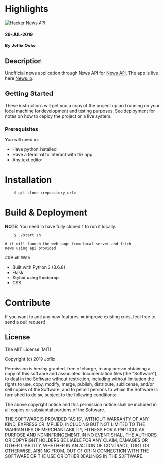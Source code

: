 # Highlights

![Hacker News API](https://support.apple.com/library/content/dam/edam/applecare/images/en_US/mac_apps/itunes/iphone7-ipad-use-news-hero.jpg)


#### 29-JUL-2019

#### By **Joflix Ooko**

## Description

Unofficial news application through News API for [News API](https://newsapi.org/).
The app is live here [News.io](https://grapeviness.herokuapp.com/).

## Getting Started

These instructions will get you a copy of the project up and running on your local machine for development and testing purposes. See deployment for notes on how to deploy the project on a live system.

### Prerequisites

You will need to:

-   Have python installed
-   Have a terminal to interact with the app.
-   Any text editor


Installation
========
```
    $ git clone <repository_url>
```

Build & Deployment
========

**NOTE:** You need to have fully cloned it to run it locally.

```
    $ ./start.sh 
```

    # it will launch the web page from local server and fetch 
    news using api provided

##Built With

- Built with Python 3 (3.6.8)
- Flask
- Styled using Bootstrap
- CSS


Contribute
========

If you want to add any new features, or improve existing ones, feel free to send a pull request!

## License

The MIT License (MIT)

Copyright (c) 2019 Joflix

Permission is hereby granted, free of charge, to any person obtaining a copy of this software and associated documentation files (the "Software"), to deal in the Software without restriction, including without limitation the rights to use, copy, modify, merge, publish, distribute, sublicense, and/or sell copies of the Software, and to permit persons to whom the Software is furnished to do so, subject to the following conditions:

The above copyright notice and this permission notice shall be included in all copies or substantial portions of the Software.

THE SOFTWARE IS PROVIDED "AS IS", WITHOUT WARRANTY OF ANY KIND, EXPRESS OR IMPLIED, INCLUDING BUT NOT LIMITED TO THE WARRANTIES OF MERCHANTABILITY, FITNESS FOR A PARTICULAR PURPOSE AND NONINFRINGEMENT. IN NO EVENT SHALL THE AUTHORS OR COPYRIGHT HOLDERS BE LIABLE FOR ANY CLAIM, DAMAGES OR OTHER LIABILITY, WHETHER IN AN ACTION OF CONTRACT, TORT OR OTHERWISE, ARISING FROM, OUT OF OR IN CONNECTION WITH THE SOFTWARE OR THE USE OR OTHER DEALINGS IN THE SOFTWARE.